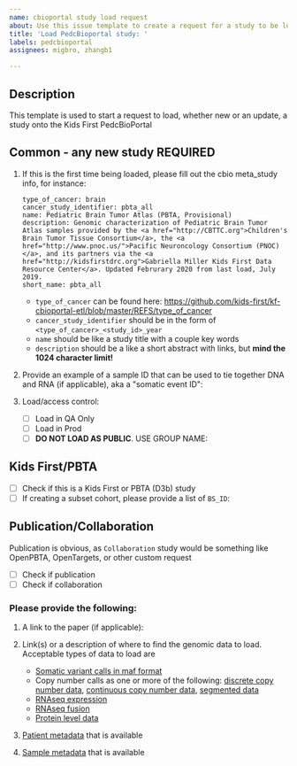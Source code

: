 ```yaml
---
name: cbioportal study load request
about: Use this issue template to create a request for a study to be loaded into the Kids First PedcBioportal
title: 'Load PedcBioportal study: '
labels: pedcbioportal
assignees: migbro, zhangb1

---
```


<!--Hi there! Please take a moment to fill out the template below.-->
## Description
This template is used to start a request to load, whether new or an update, a study onto the Kids First PedcBioPortal
## Common - any new study REQUIRED

1. If this is the first time being loaded, please fill out the cbio meta_study info, for instance:
    ```
    type_of_cancer: brain
    cancer_study_identifier: pbta_all
    name: Pediatric Brain Tumor Atlas (PBTA, Provisional)
    description: Genomic characterization of Pediatric Brain Tumor Atlas samples provided by the <a href="http://CBTTC.org">Children's Brain Tumor Tissue Consortium</a>, the <a href="http://www.pnoc.us/">Pacific Neuroncology Consortium (PNOC)</a>, and its partners via the <a href="http://kidsfirstdrc.org">Gabriella Miller Kids First Data Resource Center</a>. Updated Februrary 2020 from last load, July 2019.
    short_name: pbta_all
    ```
    - `type_of_cancer` can be found here: https://github.com/kids-first/kf-cbioportal-etl/blob/master/REFS/type_of_cancer
    - `cancer_study_identifier` should be in the form of `<type_of_cancer>_<study_id>_year`
    - `name` should be like a study title with a couple key words
    - `description` should be a like a short abstract with links, but **mind the 1024 character limit!**

1. Provide an example of a sample ID that can be used to tie together DNA and RNA (if applicable), aka a "somatic event ID":

1. Load/access control:
   - [ ] Load in QA Only
   - [ ] Load in Prod
   - [ ] **DO NOT LOAD AS PUBLIC**. USE GROUP NAME: 

## Kids First/PBTA
 - [ ] Check if this is a Kids First or PBTA (D3b) study
 - [ ] If creating a subset cohort, please provide a list of `BS_ID`:

## Publication/Collaboration
Publication is obvious, as `Collaboration` study would be something like OpenPBTA, OpenTargets, or other custom request
 - [ ] Check if publication
 - [ ] Check if collaboration

### Please provide the following:
1. A link to the paper (if applicable):
1. Link(s) or a description of where to find the genomic data to load. Acceptable types of data to load are
    - [Somatic variant calls in maf format](https://docs.cbioportal.org/5.1-data-loading/data-loading/file-formats#mutation-data)
    - Copy number calls as one or more of the following: [discrete copy number data](https://docs.cbioportal.org/5.1-data-loading/data-loading/file-formats#discrete-copy-number-data), [continuous copy number data](https://docs.cbioportal.org/5.1-data-loading/data-loading/file-formats#continuous-copy-number-data), [segmented data](https://docs.cbioportal.org/5.1-data-loading/data-loading/file-formats#segmented-data)
    - [RNAseq expression](https://docs.cbioportal.org/5.1-data-loading/data-loading/file-formats#expression-data) 
    - [RNAseq fusion](https://docs.cbioportal.org/5.1-data-loading/data-loading/file-formats#fusion-data)
    - [Protein level data](https://docs.cbioportal.org/5.1-data-loading/data-loading/file-formats#protein-level-data)



1. [Patient metadata](https://docs.cbioportal.org/5.1-data-loading/data-loading/file-formats#clinical-patient-columns) that is available



1. [Sample metadata](https://docs.cbioportal.org/5.1-data-loading/data-loading/file-formats#clinical-sample-columns) that is available